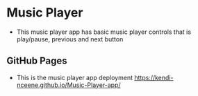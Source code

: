 # Music Player
- This music player app has basic music player controls that is play/pause, previous and next button

## GitHub Pages
- This is the music player app deployment
https://kendi-nceene.github.io/Music-Player-app/
